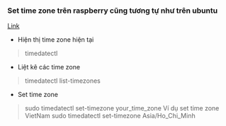 ### Set time zone trên raspberry cũng tương tự như trên ubuntu
[Link](https://linuxize.com/post/how-to-set-or-change-timezone-on-ubuntu-18-04/)

- Hiện thị time zone hiện tại
> timedatectl

- Liệt kê các time zone
> timedatectl list-timezones

- Set time zone
> sudo timedatectl set-timezone your_time_zone
Ví dụ set time zone VietNam
> sudo timedatectl set-timezone Asia/Ho_Chi_Minh




